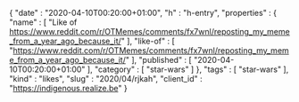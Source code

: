 {
  "date" : "2020-04-10T00:20:00+01:00",
  "h" : "h-entry",
  "properties" : {
    "name" : [ "Like of https://www.reddit.com/r/OTMemes/comments/fx7wnl/reposting_my_meme_from_a_year_ago_because_it/" ],
    "like-of" : [ "https://www.reddit.com/r/OTMemes/comments/fx7wnl/reposting_my_meme_from_a_year_ago_because_it/" ],
    "published" : [ "2020-04-10T00:20:00+01:00" ],
    "category" : [ "star-wars" ]
  },
  "tags" : [ "star-wars" ],
  "kind" : "likes",
  "slug" : "2020/04/rjkah",
  "client_id" : "https://indigenous.realize.be"
}

